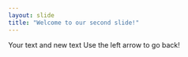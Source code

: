 ```yaml
---
layout: slide
title: "Welcome to our second slide!"
---
```

Your text and new text
Use the left arrow to go back!
